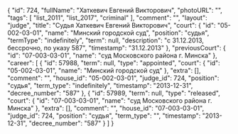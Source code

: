{
    "id": 724,
    "fullName": "Хаткевич Евгений Викторович",
    "photoURL": "",
    "tags": [
        "list_2011",
        "list_2017",
        "criminal"
    ],
    "comment": "",
    "layout": "judge",
    "title": "Судья Хаткевич Евгений Викторович",
    "court": {
        "id": "05-002-03-01",
        "name": "Минский городской суд",
        "position": "судья",
        "termType": "indefinitely",
        "term": null,
        "description": "c 31.12.2013, бессрочно, по указу 587",
        "timestamp": "31.12.2013"
    },
    "previousCourt": {
        "id": "07-003-03-01",
        "name": "суд Московского района г. Минска"
    },
    "career": [
        {
            "id": 57988,
            "term": null,
            "type": "appointed",
            "court": {
                "id": "05-002-03-01",
                "name": "Минский городской суд"
            },
            "extra": [],
            "comment": "",
            "house_id": "05-002-03-01",
            "judge_id": 724,
            "position": "судья",
            "term_type": "indefinitely",
            "timestamp": "2013-12-31",
            "decree_number": "587"
        },
        {
            "id": 57989,
            "term": null,
            "type": "released",
            "court": {
                "id": "07-003-03-01",
                "name": "суд Московского района г. Минска"
            },
            "extra": [],
            "comment": "",
            "house_id": "07-003-03-01",
            "judge_id": 724,
            "position": "судья",
            "term_type": "",
            "timestamp": "2013-12-31",
            "decree_number": "587"
        }
    ]
}
